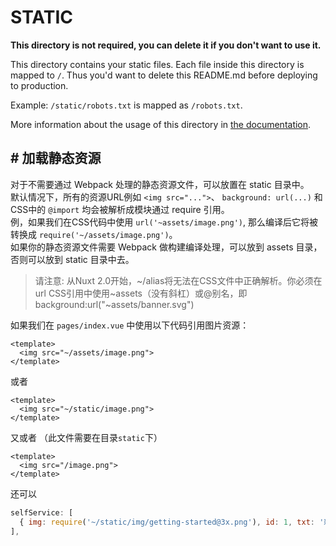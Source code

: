 # STATIC

**This directory is not required, you can delete it if you don't want to use it.**

This directory contains your static files.
Each file inside this directory is mapped to `/`.
Thus you'd want to delete this README.md before deploying to production.

Example: `/static/robots.txt` is mapped as `/robots.txt`.

More information about the usage of this directory in [the documentation](https://nuxtjs.org/guide/assets#static).


## \# 加载静态资源

对于不需要通过 Webpack 处理的静态资源文件，可以放置在 static 目录中。  
默认情况下，所有的资源URL例如 `<img src="...">`、 `background: url(...)` 和 CSS中的 `@import` 均会被解析成模块通过 require 引用。  
例，如果我们在CSS代码中使用 `url('~assets/image.png')`, 那么编译后它将被转换成 `require('~/assets/image.png')`。  
如果你的静态资源文件需要 Webpack 做构建编译处理，可以放到 assets 目录，否则可以放到 static 目录中去。

> 请注意: 从Nuxt 2.0开始，~/alias将无法在CSS文件中正确解析。你必须在url CSS引用中使用~assets（没有斜杠）或@别名，即background:url("~assets/banner.svg")

如果我们在 `pages/index.vue` 中使用以下代码引用图片资源：
```vue
<template>
  <img src="~/assets/image.png">
</template>
```

或者
```vue
<template>
  <img src="~/static/image.png">
</template>
```

又或者 （此文件需要在目录`static`下）
```vue 
<template>
  <img src="/image.png">
</template>
```

还可以

```javascript
selfService: [
  { img: require('~/static/img/getting-started@3x.png'), id: 1, txt: '新手入门' },
],
```


